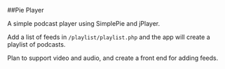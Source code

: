 ##Pie Player

A simple podcast player using SimplePie and jPlayer.

Add a list of feeds in <code>/playlist/playlist.php</code> and the app will create a
playlist of podcasts.

Plan to support video and audio, and create a front end for adding
feeds.